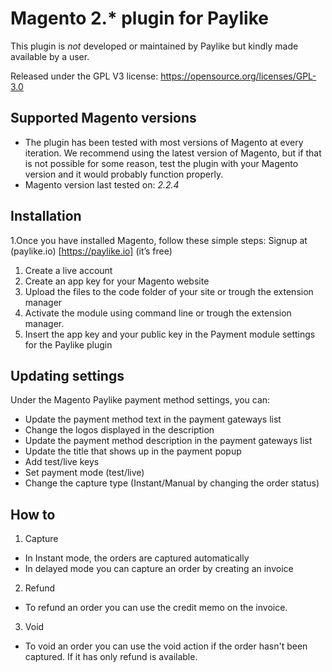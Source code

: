 # Magento 2.* plugin for Paylike

This plugin is *not* developed or maintained by Paylike but kindly made
available by a user.

Released under the GPL V3 license: https://opensource.org/licenses/GPL-3.0


## Supported Magento versions

* The plugin has been tested with most versions of Magento at every iteration. We recommend using the latest version of Magento, but if that is not possible for some reason, test the plugin with your Magento version and it would probably function properly. 
* Magento version last tested on: *2.2.4*

## Installation

1.Once you have installed Magento, follow these simple steps:
  Signup at (paylike.io) [https://paylike.io] (it’s free)
  
  1. Create a live account
  1. Create an app key for your Magento website
  1. Upload the files to the code folder of your site or trough the extension manager
  1. Activate the module using command line or trough the extension manager.
  1. Insert the app key and your public key in the Payment module settings for the Paylike plugin
  

## Updating settings

Under the Magento Paylike payment method settings, you can:
 * Update the payment method text in the payment gateways list
 * Change the logos displayed in the description
 * Update the payment method description in the payment gateways list
 * Update the title that shows up in the payment popup 
 * Add test/live keys
 * Set payment mode (test/live)
 * Change the capture type (Instant/Manual by changing the order status)
 
 ## How to
 
 1. Capture
 * In Instant mode, the orders are captured automatically
 * In delayed mode you can capture an order by creating an invoice
 2. Refund
   * To refund an order you can use the credit memo on the invoice.
 3. Void
   * To void an order you can use the void action if the order hasn't been captured. If it has only refund is available. 
